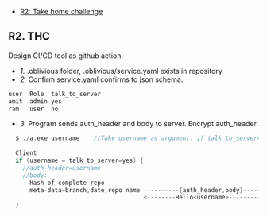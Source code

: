 - [R2: Take home challenge](#r)

## R2. THC
Design CI/CD tool as github action.
- _1._ .oblivious folder, .oblivious/service.yaml exists in repository
- _2._ Confirm service.yaml confirms to json schema.
```c
user  Role  talk_to_server
amit  admin yes
ram   user  no
```
- _3._ Program sends auth_header and body to server. Encrypt auth_header.
```c
  $ ./a.exe username    //Take username as argument. if talk_to_server=no throw error.
  
  Client
  if (username = talk_to_server=yes) {
    //auth-header=username
    //body:
      Hash of complete repo
      meta-data=branch,date,repo name ----------{auth_header,body}--------> Server
                                      <--------Hello<username>------------
  }
    
```
